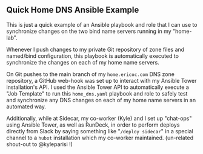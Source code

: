 ## Quick Home DNS Ansible Example

This is just a quick example of an Ansible playbook and role that I can use to synchronize
changes on the two bind name servers running in my "home-lab".

Whenever I push changes to my private Git repository of zone files and named/bind configuration,
this playbook is automatically executed to synchronize the changes on each of my home name servers.

On Git pushes to the main branch of my `home.ericoc.com` DNS zone repository, a GitHub web-hook was set up to interact with
my Ansible Tower installation's API. I used the Ansible Tower API to automatically execute a "Job Template" to run this `home_dns.yaml`
playbook and role to safely test and synchronize any DNS changes on each of my home name servers in an automated way.

Additionally, while at Sidecar, my co-worker (Kyle) and I set up "chat-ops" using Ansible Tower, as well as RunDeck,
in order to perform deploys directly from Slack by saying something like "`/deploy sidecar`" in a special channel to
a `hubot` installation which my co-worker maintained. (un-related shout-out to @kyleparisi !)
